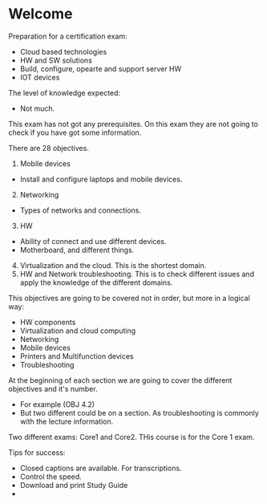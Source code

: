 # Welcome

Preparation for a certification exam:
* Cloud based technologies
* HW and SW solutions
* Build, configure, opearte and support server HW
* IOT devices

The level of knowledge expected:
* Not much.

This exam has not got any prerequisites. On this exam they are not going to check if you have got some information.

There are 28 objectives.
  1. Mobile devices
  * Install and configure laptops and mobile devices.
  2. Networking
  * Types of networks and connections.
  3. HW
  * Ability of connect and use different devices.
  * Motherboard, and different things.
  4. Virtualization and the cloud. This is the shortest domain.
  5. HW and Network troubleshooting. This is to check different issues and apply the knowledge of the different domains.

This objectives are going to be covered not in order, but more in a logical way:
* HW components
* Virtualization and cloud computing
* Networking
* Mobile devices
* Printers and Multifunction devices
* Troubleshooting

At the beginning of each section we are going to cover the different objectives and it's number.
* For example (OBJ 4.2)
* But two different could be on a section. As troubleshooting is commonly with the lecture information.

Two different exams: Core1 and Core2. THis course is for the Core 1 exam. 

Tips for success:
* Closed captions are available. For transcriptions.
* Control the speed. 
* Download and print Study Guide
* 